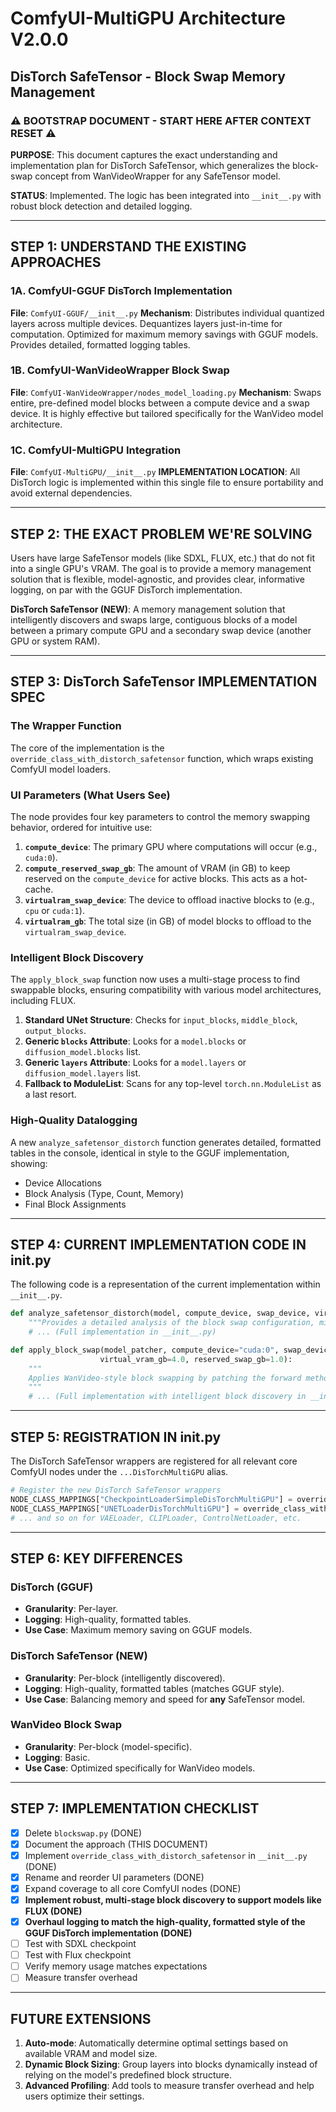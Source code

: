 # ComfyUI-MultiGPU Architecture V2.0.0
## DisTorch SafeTensor - Block Swap Memory Management

### ⚠️ BOOTSTRAP DOCUMENT - START HERE AFTER CONTEXT RESET ⚠️

**PURPOSE**: This document captures the exact understanding and implementation plan for DisTorch SafeTensor, which generalizes the block-swap concept from WanVideoWrapper for any SafeTensor model.

**STATUS**: Implemented. The logic has been integrated into `__init__.py` with robust block detection and detailed logging.

---

## STEP 1: UNDERSTAND THE EXISTING APPROACHES

### 1A. ComfyUI-GGUF DisTorch Implementation
**File**: `ComfyUI-GGUF/__init__.py`
**Mechanism**: Distributes individual quantized layers across multiple devices. Dequantizes layers just-in-time for computation. Optimized for maximum memory savings with GGUF models. Provides detailed, formatted logging tables.

### 1B. ComfyUI-WanVideoWrapper Block Swap
**File**: `ComfyUI-WanVideoWrapper/nodes_model_loading.py`
**Mechanism**: Swaps entire, pre-defined model blocks between a compute device and a swap device. It is highly effective but tailored specifically for the WanVideo model architecture.

### 1C. ComfyUI-MultiGPU Integration
**File**: `ComfyUI-MultiGPU/__init__.py`
**IMPLEMENTATION LOCATION**: All DisTorch logic is implemented within this single file to ensure portability and avoid external dependencies.

---

## STEP 2: THE EXACT PROBLEM WE'RE SOLVING

Users have large SafeTensor models (like SDXL, FLUX, etc.) that do not fit into a single GPU's VRAM. The goal is to provide a memory management solution that is flexible, model-agnostic, and provides clear, informative logging, on par with the GGUF DisTorch implementation.

**DisTorch SafeTensor (NEW)**: A memory management solution that intelligently discovers and swaps large, contiguous blocks of a model between a primary compute GPU and a secondary swap device (another GPU or system RAM).

---

## STEP 3: DisTorch SafeTensor IMPLEMENTATION SPEC

### The Wrapper Function
The core of the implementation is the `override_class_with_distorch_safetensor` function, which wraps existing ComfyUI model loaders.

### UI Parameters (What Users See)
The node provides four key parameters to control the memory swapping behavior, ordered for intuitive use:

1.  **`compute_device`**: The primary GPU where computations will occur (e.g., `cuda:0`).
2.  **`compute_reserved_swap_gb`**: The amount of VRAM (in GB) to keep reserved on the `compute_device` for active blocks. This acts as a hot-cache.
3.  **`virtualram_swap_device`**: The device to offload inactive blocks to (e.g., `cpu` or `cuda:1`).
4.  **`virtualram_gb`**: The total size (in GB) of model blocks to offload to the `virtualram_swap_device`.

### Intelligent Block Discovery
The `apply_block_swap` function now uses a multi-stage process to find swappable blocks, ensuring compatibility with various model architectures, including FLUX.
1.  **Standard UNet Structure**: Checks for `input_blocks`, `middle_block`, `output_blocks`.
2.  **Generic `blocks` Attribute**: Looks for a `model.blocks` or `diffusion_model.blocks` list.
3.  **Generic `layers` Attribute**: Looks for a `model.layers` or `diffusion_model.layers` list.
4.  **Fallback to ModuleList**: Scans for any top-level `torch.nn.ModuleList` as a last resort.

### High-Quality Datalogging
A new `analyze_safetensor_distorch` function generates detailed, formatted tables in the console, identical in style to the GGUF implementation, showing:
-   Device Allocations
-   Block Analysis (Type, Count, Memory)
-   Final Block Assignments

---

## STEP 4: CURRENT IMPLEMENTATION CODE IN __init__.py

The following code is a representation of the current implementation within `__init__.py`.

```python
def analyze_safetensor_distorch(model, compute_device, swap_device, virtual_vram_gb, reserved_swap_gb, all_blocks):
    """Provides a detailed analysis of the block swap configuration, mimicking the GGUF DisTorch style."""
    # ... (Full implementation in __init__.py)

def apply_block_swap(model_patcher, compute_device="cuda:0", swap_device="cpu",
                    virtual_vram_gb=4.0, reserved_swap_gb=1.0):
    """
    Applies WanVideo-style block swapping by patching the forward method of individual model blocks.
    """
    # ... (Full implementation with intelligent block discovery in __init__.py)
```

---

## STEP 5: REGISTRATION IN __init__.py

The DisTorch SafeTensor wrappers are registered for all relevant core ComfyUI nodes under the `...DisTorchMultiGPU` alias.

```python
# Register the new DisTorch SafeTensor wrappers
NODE_CLASS_MAPPINGS["CheckpointLoaderSimpleDisTorchMultiGPU"] = override_class_with_distorch_safetensor(GLOBAL_NODE_CLASS_MAPPINGS["CheckpointLoaderSimple"])
NODE_CLASS_MAPPINGS["UNETLoaderDisTorchMultiGPU"] = override_class_with_distorch_safetensor(GLOBAL_NODE_CLASS_MAPPINGS["UNETLoader"])
# ... and so on for VAELoader, CLIPLoader, ControlNetLoader, etc.
```

---

## STEP 6: KEY DIFFERENCES

### DisTorch (GGUF)
- **Granularity**: Per-layer.
- **Logging**: High-quality, formatted tables.
- **Use Case**: Maximum memory saving on GGUF models.

### DisTorch SafeTensor (NEW)
- **Granularity**: Per-block (intelligently discovered).
- **Logging**: High-quality, formatted tables (matches GGUF style).
- **Use Case**: Balancing memory and speed for **any** SafeTensor model.

### WanVideo Block Swap
- **Granularity**: Per-block (model-specific).
- **Logging**: Basic.
- **Use Case**: Optimized specifically for WanVideo models.

---

## STEP 7: IMPLEMENTATION CHECKLIST

- [X] Delete `blockswap.py` (DONE)
- [X] Document the approach (THIS DOCUMENT)
- [X] Implement `override_class_with_distorch_safetensor` in `__init__.py` (DONE)
- [X] Rename and reorder UI parameters (DONE)
- [X] Expand coverage to all core ComfyUI nodes (DONE)
- [X] **Implement robust, multi-stage block discovery to support models like FLUX (DONE)**
- [X] **Overhaul logging to match the high-quality, formatted style of the GGUF DisTorch implementation (DONE)**
- [ ] Test with SDXL checkpoint
- [ ] Test with Flux checkpoint
- [ ] Verify memory usage matches expectations
- [ ] Measure transfer overhead

---

## FUTURE EXTENSIONS

1.  **Auto-mode**: Automatically determine optimal settings based on available VRAM and model size.
2.  **Dynamic Block Sizing**: Group layers into blocks dynamically instead of relying on the model's predefined block structure.
3.  **Advanced Profiling**: Add tools to measure transfer overhead and help users optimize their settings.

